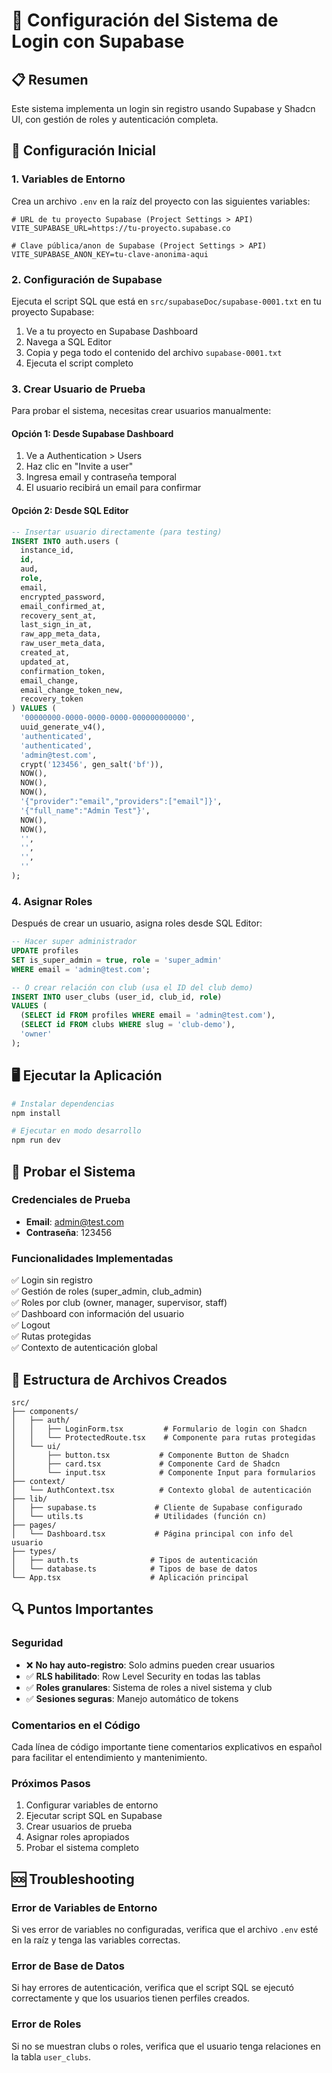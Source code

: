 # 🚀 Configuración del Sistema de Login con Supabase

## 📋 Resumen
Este sistema implementa un login sin registro usando Supabase y Shadcn UI, con gestión de roles y autenticación completa.

## 🔧 Configuración Inicial

### 1. Variables de Entorno
Crea un archivo `.env` en la raíz del proyecto con las siguientes variables:

```env
# URL de tu proyecto Supabase (Project Settings > API)
VITE_SUPABASE_URL=https://tu-proyecto.supabase.co

# Clave pública/anon de Supabase (Project Settings > API)
VITE_SUPABASE_ANON_KEY=tu-clave-anonima-aqui
```

### 2. Configuración de Supabase
Ejecuta el script SQL que está en `src/supabaseDoc/supabase-0001.txt` en tu proyecto Supabase:

1. Ve a tu proyecto en Supabase Dashboard
2. Navega a SQL Editor
3. Copia y pega todo el contenido del archivo `supabase-0001.txt`
4. Ejecuta el script completo

### 3. Crear Usuario de Prueba
Para probar el sistema, necesitas crear usuarios manualmente:

#### Opción 1: Desde Supabase Dashboard
1. Ve a Authentication > Users
2. Haz clic en "Invite a user"
3. Ingresa email y contraseña temporal
4. El usuario recibirá un email para confirmar

#### Opción 2: Desde SQL Editor
```sql
-- Insertar usuario directamente (para testing)
INSERT INTO auth.users (
  instance_id,
  id,
  aud,
  role,
  email,
  encrypted_password,
  email_confirmed_at,
  recovery_sent_at,
  last_sign_in_at,
  raw_app_meta_data,
  raw_user_meta_data,
  created_at,
  updated_at,
  confirmation_token,
  email_change,
  email_change_token_new,
  recovery_token
) VALUES (
  '00000000-0000-0000-0000-000000000000',
  uuid_generate_v4(),
  'authenticated',
  'authenticated',
  'admin@test.com',
  crypt('123456', gen_salt('bf')),
  NOW(),
  NOW(),
  NOW(),
  '{"provider":"email","providers":["email"]}',
  '{"full_name":"Admin Test"}',
  NOW(),
  NOW(),
  '',
  '',
  '',
  ''
);
```

### 4. Asignar Roles
Después de crear un usuario, asigna roles desde SQL Editor:

```sql
-- Hacer super administrador
UPDATE profiles 
SET is_super_admin = true, role = 'super_admin' 
WHERE email = 'admin@test.com';

-- O crear relación con club (usa el ID del club demo)
INSERT INTO user_clubs (user_id, club_id, role) 
VALUES (
  (SELECT id FROM profiles WHERE email = 'admin@test.com'),
  (SELECT id FROM clubs WHERE slug = 'club-demo'),
  'owner'
);
```

## 🖥️ Ejecutar la Aplicación

```bash
# Instalar dependencias
npm install

# Ejecutar en modo desarrollo
npm run dev
```

## 🧪 Probar el Sistema

### Credenciales de Prueba
- **Email**: admin@test.com
- **Contraseña**: 123456

### Funcionalidades Implementadas
✅ Login sin registro  
✅ Gestión de roles (super_admin, club_admin)  
✅ Roles por club (owner, manager, supervisor, staff)  
✅ Dashboard con información del usuario  
✅ Logout  
✅ Rutas protegidas  
✅ Contexto de autenticación global  

## 📁 Estructura de Archivos Creados

```
src/
├── components/
│   ├── auth/
│   │   ├── LoginForm.tsx         # Formulario de login con Shadcn
│   │   └── ProtectedRoute.tsx    # Componente para rutas protegidas
│   └── ui/
│       ├── button.tsx           # Componente Button de Shadcn
│       ├── card.tsx             # Componente Card de Shadcn
│       └── input.tsx            # Componente Input para formularios
├── context/
│   └── AuthContext.tsx          # Contexto global de autenticación
├── lib/
│   ├── supabase.ts             # Cliente de Supabase configurado
│   └── utils.ts                # Utilidades (función cn)
├── pages/
│   └── Dashboard.tsx           # Página principal con info del usuario
├── types/
│   ├── auth.ts                # Tipos de autenticación
│   └── database.ts            # Tipos de base de datos
└── App.tsx                    # Aplicación principal
```

## 🔍 Puntos Importantes

### Seguridad
- ❌ **No hay auto-registro**: Solo admins pueden crear usuarios
- ✅ **RLS habilitado**: Row Level Security en todas las tablas
- ✅ **Roles granulares**: Sistema de roles a nivel sistema y club
- ✅ **Sesiones seguras**: Manejo automático de tokens

### Comentarios en el Código
Cada línea de código importante tiene comentarios explicativos en español para facilitar el entendimiento y mantenimiento.

### Próximos Pasos
1. Configurar variables de entorno
2. Ejecutar script SQL en Supabase
3. Crear usuarios de prueba
4. Asignar roles apropiados
5. Probar el sistema completo

## 🆘 Troubleshooting

### Error de Variables de Entorno
Si ves error de variables no configuradas, verifica que el archivo `.env` esté en la raíz y tenga las variables correctas.

### Error de Base de Datos
Si hay errores de autenticación, verifica que el script SQL se ejecutó correctamente y que los usuarios tienen perfiles creados.

### Error de Roles
Si no se muestran clubs o roles, verifica que el usuario tenga relaciones en la tabla `user_clubs`.
